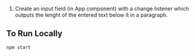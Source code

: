 1. Create an input field (in App component) with a change listener which outputs the lenght of the entered text below it in a paragraph. 



## To Run Locally

`npm start`